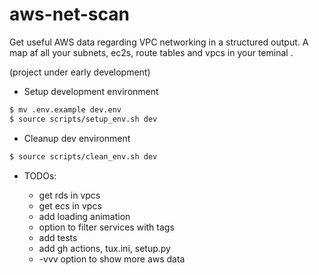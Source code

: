 # aws-net-scan

Get useful AWS data regarding VPC networking in a structured output.
A map af all your subnets, ec2s, route tables and vpcs in your teminal .

(project under early development)

- Setup development environment

```sh
$ mv .env.example dev.env
$ source scripts/setup_env.sh dev
```
- Cleanup dev environment

```sh
$ source scripts/clean_env.sh dev
```

- TODOs:

	- get rds in vpcs
	- get ecs in vpcs
	- add loading animation
	- option to filter services with tags
	- add tests
	- add gh actions, tux.ini, setup.py 
	- -vvv option to show more aws data
